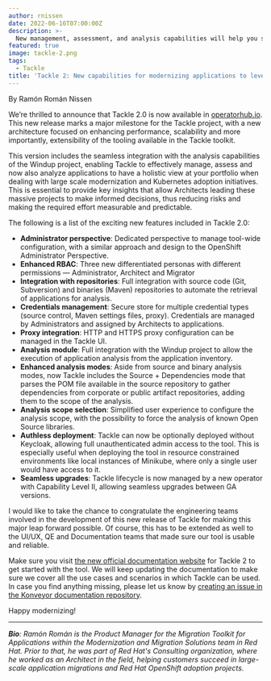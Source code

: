 ```yaml
---
author: rnissen
date: 2022-06-16T07:00:00Z
description: >-
  New management, assessment, and analysis capabilities will help you streamline the modernization of your application portfolio to Kubernetes. See what is new with the open source tool Tackle 2.0.
featured: true
image: tackle-2.png
tags:
  - Tackle
title: 'Tackle 2: New capabilities for modernizing applications to leverage Kubernetes'
---
```


By Ramón Román Nissen

We’re thrilled to announce that Tackle 2.0 is now available in [operatorhub.io](https://operatorhub.io/). This new release marks a major milestone for the Tackle project, with a new architecture focused on enhancing performance, scalability and more importantly, extensibility of the tooling available in the Tackle toolkit.

This version includes the seamless integration with the analysis capabilities of the Windup project, enabling Tackle to effectively manage, assess and now also analyze applications to have a holistic view at your portfolio when dealing with large scale modernization and Kubernetes adoption initiatives. This is essential to provide key insights that allow Architects leading these massive projects to make informed decisions, thus reducing risks and making the required effort measurable and predictable.

The following is a list of the exciting new features included in Tackle 2.0:

- **Administrator perspective**: Dedicated perspective to manage tool-wide configuration, with a similar approach and design to the OpenShift Administrator Perspective.
- **Enhanced RBAC**: Three new differentiated personas with different permissions — Administrator, Architect and Migrator
- **Integration with repositories**: Full integration with source code (Git, Subversion) and binaries (Maven) repositories to automate the retrieval of applications for analysis.
- **Credentials management**: Secure store for multiple credential types (source control, Maven settings files, proxy). Credentials are managed by Administrators and assigned by Architects to applications.
- **Proxy integration**: HTTP and HTTPS proxy configuration can be managed in the Tackle UI.
- **Analysis module**: Full integration with the Windup project to allow the execution of application analysis from the application inventory.
- **Enhanced analysis modes**: Aside from source and binary analysis modes, now Tackle includes the Source + Dependencies mode that parses the POM file available in the source repository to gather dependencies from corporate or public artifact repositories, adding them to the scope of the analysis.
- **Analysis scope selection**: Simplified user experience to configure the analysis scope, with the possibility to force the analysis of known Open Source libraries.
- **Authless deployment**: Tackle can now be optionally deployed without Keycloak, allowing full unauthenticated admin access to the tool. This is especially useful when deploying the tool in resource constrained environments like local instances of Minikube, where only a single user would have access to it.
- **Seamless upgrades**: Tackle lifecycle is now managed by a new operator with Capability Level II, allowing seamless upgrades between GA versions.

I would like to take the chance to congratulate the engineering teams involved in the development of this new release of Tackle for making this major leap forward possible. Of course, this has to be extended as well to the UI/UX, QE and Documentation teams that made sure our tool is usable and reliable.

Make sure you visit [the new official documentation website](https://konveyor.github.io/tackle2/) for Tackle 2 to get started with the tool. We will keep updating the documentation to make sure we cover all the use cases and scenarios in which Tackle can be used. In case you find anything missing, please let us know by [creating an issue in the Konveyor documentation repository](https://github.com/konveyor/konveyor.github.io/issues).

Happy modernizing!

---

_**Bio**: Ramón Román is the Product Manager for the Migration Toolkit for Applications within the Modernization and Migration Solutions team in Red Hat. Prior to that, he was part of Red Hat's Consulting organization, where he worked as an Architect in the field, helping customers succeed in large-scale application migrations and Red Hat OpenShift adoption projects._
